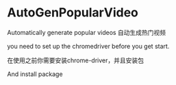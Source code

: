 # AutoGenPopularVideo
Automatically generate popular videos 自动生成热门视频

you need to set up the chromedriver before you get start. 

在使用之前你需要安装chrome-driver，并且安装包

And  install package 

